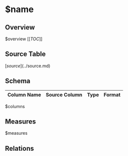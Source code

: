 # $name

## Overview
$overview
[[_TOC_]]

## Source Table
[$source](../$source.md)

## Schema
| Column Name | Source Column | Type | Format |
|-------------|---------------|------|--------|
$columns

## Measures
$measures

## Relations
